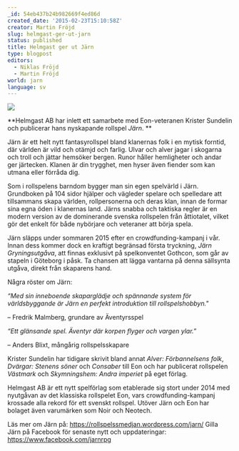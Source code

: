 ```yaml
---
_id: 54eb437b24b982669f4ed86d
created_date: '2015-02-23T15:10:58Z'
creator: Martin Fröjd
slug: helmgast-ger-ut-jarn
status: published
title: Helmgast ger ut Järn
type: blogpost
editors:
  - Niklas Fröjd
  - Martin Fröjd
world: jarn
language: sv
---
```

![](https://fablr.co/asset/image/jarn-logo.png)

**Helmgast AB har inlett ett samarbete med Eon-veteranen Krister Sundelin och publicerar hans nyskapande rollspel *Järn*. **

Järn är ett helt nytt fantasyrollspel bland klanernas folk i en mytisk forntid, där världen är vild och otämjd och farlig. Ulvar och alver jagar i skogarna och troll och jättar hemsöker bergen. Runor håller hemligheter och andar ger järtecken. Klanen är din trygghet, men hyser även fiender som kan utmana eller förråda dig.

Som i rollspelens barndom bygger man sin egen spelvärld i Järn. Grundboken på 104 sidor hjälper och vägleder spelare och spelledare att tillsammans skapa världen, rollpersonerna och deras klan, innan de formar sina egna öden i klanernas land. Järns snabba och taktiska regler är en modern version av de dominerande svenska rollspelen från åttiotalet, vilket gör det enkelt för både nybörjare och veteraner att börja spela.

Järn släpps under sommaren 2015 efter en crowdfunding-kampanj i vår. Innan dess kommer dock en kraftigt begränsad första tryckning, *Järn Gryningsutgåva*, att finnas exklusivt på spelkonventet Gothcon, som går av stapeln i Göteborg i påsk. Ta chansen att lägga vantarna på denna sällsynta utgåva, direkt från skaparens hand.

Några röster om Järn:

*“Med sin inneboende skaparglädje och spännande system för världsbyggande är Järn en perfekt introduktion till rollspelshobbyn."*

– Fredrik Malmberg, grundare av Äventyrsspel

*“Ett glänsande spel. Äventyr där korpen flyger och vargen ylar.”*

– Anders Blixt, mångårig rollspelsskapare

Krister Sundelin har tidigare skrivit bland annat *Alver: Förbannelsens folk*, *Dvärgar: Stenens söner* och *Consaber* till Eon och har publicerat rollspelen *Västmark* och *Skymningshem: Andra imperiet* på eget förlag.

Helmgast AB är ett nytt spelförlag som etablerade sig stort under 2014 med nyutgåvan av det klassiska rollspelet Eon, vars crowdfunding-kampanj krossade alla rekord för ett svenskt rollspel. Utöver Järn och Eon har bolaget även varumärken som Noir och Neotech.

Läs mer om Järn på: <https://rollspelssmedjan.wordpress.com/jarn/> Gilla Järn på Facebook för senaste nytt och uppdateringar: <https://www.facebook.com/jarnrpg>
